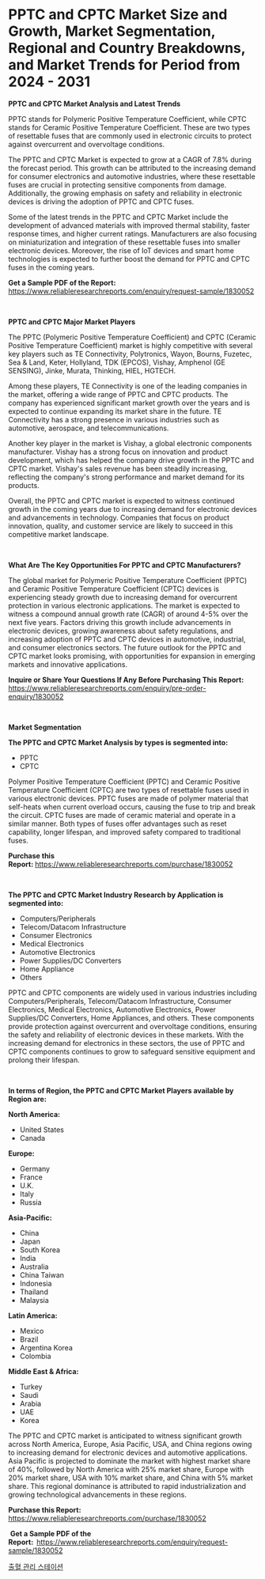<p><h1>PPTC and CPTC Market Size and Growth, Market Segmentation, Regional and Country Breakdowns, and Market Trends for Period from 2024 -  2031</h1></p><p><strong>PPTC and CPTC Market Analysis and Latest Trends</strong></p>
<p><p>PPTC stands for Polymeric Positive Temperature Coefficient, while CPTC stands for Ceramic Positive Temperature Coefficient. These are two types of resettable fuses that are commonly used in electronic circuits to protect against overcurrent and overvoltage conditions. </p><p>The PPTC and CPTC Market is expected to grow at a CAGR of 7.8% during the forecast period. This growth can be attributed to the increasing demand for consumer electronics and automotive industries, where these resettable fuses are crucial in protecting sensitive components from damage. Additionally, the growing emphasis on safety and reliability in electronic devices is driving the adoption of PPTC and CPTC fuses.</p><p>Some of the latest trends in the PPTC and CPTC Market include the development of advanced materials with improved thermal stability, faster response times, and higher current ratings. Manufacturers are also focusing on miniaturization and integration of these resettable fuses into smaller electronic devices. Moreover, the rise of IoT devices and smart home technologies is expected to further boost the demand for PPTC and CPTC fuses in the coming years.</p></p>
<p><strong>Get a Sample PDF of the Report:&nbsp;</strong> <a href="https://www.reliableresearchreports.com/enquiry/request-sample/1830052">https://www.reliableresearchreports.com/enquiry/request-sample/1830052</a></p>
<p>&nbsp;</p>
<p><strong>PPTC and CPTC Major Market Players</strong></p>
<p><p>The PPTC (Polymeric Positive Temperature Coefficient) and CPTC (Ceramic Positive Temperature Coefficient) market is highly competitive with several key players such as TE Connectivity, Polytronics, Wayon, Bourns, Fuzetec, Sea & Land, Keter, Hollyland, TDK (EPCOS), Vishay, Amphenol (GE SENSING), Jinke, Murata, Thinking, HIEL, HGTECH.</p><p>Among these players, TE Connectivity is one of the leading companies in the market, offering a wide range of PPTC and CPTC products. The company has experienced significant market growth over the years and is expected to continue expanding its market share in the future. TE Connectivity has a strong presence in various industries such as automotive, aerospace, and telecommunications.</p><p>Another key player in the market is Vishay, a global electronic components manufacturer. Vishay has a strong focus on innovation and product development, which has helped the company drive growth in the PPTC and CPTC market. Vishay's sales revenue has been steadily increasing, reflecting the company's strong performance and market demand for its products.</p><p>Overall, the PPTC and CPTC market is expected to witness continued growth in the coming years due to increasing demand for electronic devices and advancements in technology. Companies that focus on product innovation, quality, and customer service are likely to succeed in this competitive market landscape.</p></p>
<p>&nbsp;</p>
<p><strong>What Are The Key Opportunities For PPTC and CPTC Manufacturers?</strong></p>
<p><p>The global market for Polymeric Positive Temperature Coefficient (PPTC) and Ceramic Positive Temperature Coefficient (CPTC) devices is experiencing steady growth due to increasing demand for overcurrent protection in various electronic applications. The market is expected to witness a compound annual growth rate (CAGR) of around 4-5% over the next five years. Factors driving this growth include advancements in electronic devices, growing awareness about safety regulations, and increasing adoption of PPTC and CPTC devices in automotive, industrial, and consumer electronics sectors. The future outlook for the PPTC and CPTC market looks promising, with opportunities for expansion in emerging markets and innovative applications.</p></p>
<p><strong>Inquire or Share Your Questions If Any Before Purchasing This Report:</strong> <a href="https://www.reliableresearchreports.com/enquiry/pre-order-enquiry/1830052">https://www.reliableresearchreports.com/enquiry/pre-order-enquiry/1830052</a></p>
<p>&nbsp;</p>
<p><strong>Market Segmentation</strong></p>
<p><strong>The PPTC and CPTC Market Analysis by types is segmented into:</strong></p>
<p><ul><li>PPTC</li><li>CPTC</li></ul></p>
<p><p>Polymer Positive Temperature Coefficient (PPTC) and Ceramic Positive Temperature Coefficient (CPTC) are two types of resettable fuses used in various electronic devices. PPTC fuses are made of polymer material that self-heats when current overload occurs, causing the fuse to trip and break the circuit. CPTC fuses are made of ceramic material and operate in a similar manner. Both types of fuses offer advantages such as reset capability, longer lifespan, and improved safety compared to traditional fuses.</p></p>
<p><strong>Purchase this Report:&nbsp;</strong><a href="https://www.reliableresearchreports.com/purchase/1830052">https://www.reliableresearchreports.com/purchase/1830052</a></p>
<p>&nbsp;</p>
<p><strong>The PPTC and CPTC Market Industry Research by Application is segmented into:</strong></p>
<p><ul><li>Computers/Peripherals</li><li>Telecom/Datacom Infrastructure</li><li>Consumer Electronics</li><li>Medical Electronics</li><li>Automotive Electronics</li><li>Power Supplies/DC Converters</li><li>Home Appliance</li><li>Others</li></ul></p>
<p><p>PPTC and CPTC components are widely used in various industries including Computers/Peripherals, Telecom/Datacom Infrastructure, Consumer Electronics, Medical Electronics, Automotive Electronics, Power Supplies/DC Converters, Home Appliances, and others. These components provide protection against overcurrent and overvoltage conditions, ensuring the safety and reliability of electronic devices in these markets. With the increasing demand for electronics in these sectors, the use of PPTC and CPTC components continues to grow to safeguard sensitive equipment and prolong their lifespan.</p></p>
<p>&nbsp;</p>
<p><strong>In terms of Region, the PPTC and CPTC Market Players available by Region are:</strong></p>
<p>
    <p> <strong> North America: </strong>
        <ul>
            <li>United States</li>
            <li>Canada</li>
        </ul>
        </p> 
    <p> <strong> Europe: </strong>
        <ul>
            <li>Germany</li>
            <li>France</li>
            <li>U.K.</li>
            <li>Italy</li>
            <li>Russia</li>
        </ul>
        </p> 
    <p> <strong> Asia-Pacific: </strong>
        <ul>
            <li>China</li>
            <li>Japan</li>
            <li>South Korea</li>
            <li>India</li>
            <li>Australia</li>
            <li>China Taiwan</li>
            <li>Indonesia</li>
            <li>Thailand</li>
            <li>Malaysia</li>
        </ul>
        </p> 
    <p> <strong> Latin America: </strong>
        <ul>
            <li>Mexico</li>
            <li>Brazil</li>
            <li>Argentina Korea</li>
            <li>Colombia</li>
        </ul>
        </p> 
    <p> <strong> Middle East & Africa: </strong>
        <ul>
            <li>Turkey</li>
            <li>Saudi</li>
            <li>Arabia</li>
            <li>UAE</li>
            <li>Korea</li>
        </ul>
    </p>
    </p>
<p><p>The PPTC and CPTC market is anticipated to witness significant growth across North America, Europe, Asia Pacific, USA, and China regions owing to increasing demand for electronic devices and automotive applications. Asia Pacific is projected to dominate the market with highest market share of 40%, followed by North America with 25% market share, Europe with 20% market share, USA with 10% market share, and China with 5% market share. This regional dominance is attributed to rapid industrialization and growing technological advancements in these regions.</p></p>
<p><strong>Purchase this Report: </strong><a href="https://www.reliableresearchreports.com/purchase/1830052">https://www.reliableresearchreports.com/purchase/1830052</a></p>
<p>&nbsp;<strong>Get a Sample PDF of the Report:&nbsp;&nbsp;</strong><a href="https://www.reliableresearchreports.com/enquiry/request-sample/1830052">https://www.reliableresearchreports.com/enquiry/request-sample/1830052</a></p>
<p><strong></strong></p>
<p><p><a href="https://github.com/sougarounis/Market-Research-Report-List-3/blob/main/955203712367.md">출혈 관리 스테이션</a></p></p>
